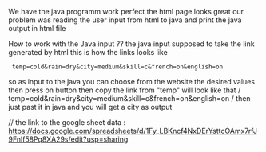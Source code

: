 We have the java programm work perfect
the html page looks great
our problem was reading the user input from html to java and print the java output in html file

How to work with the Java input ??
   the java input supposed to take the link generated by html 
   this is how the links looks like
  
     temp=cold&rain=dry&city=medium&skill=c&french=on&english=on
so as input to the java you can choose from the website the desired values then press on button then copy the link from "temp"
will look like that    /      temp=cold&rain=dry&city=medium&skill=c&french=on&english=on    /
 then just past it in java and you will get a city as output
 
 // the link to the google sheet data : https://docs.google.com/spreadsheets/d/1Fy_LBKncf4NxDErYsttcOAmx7rfJ9Fnlf58Pq8XA29s/edit?usp=sharing
  
